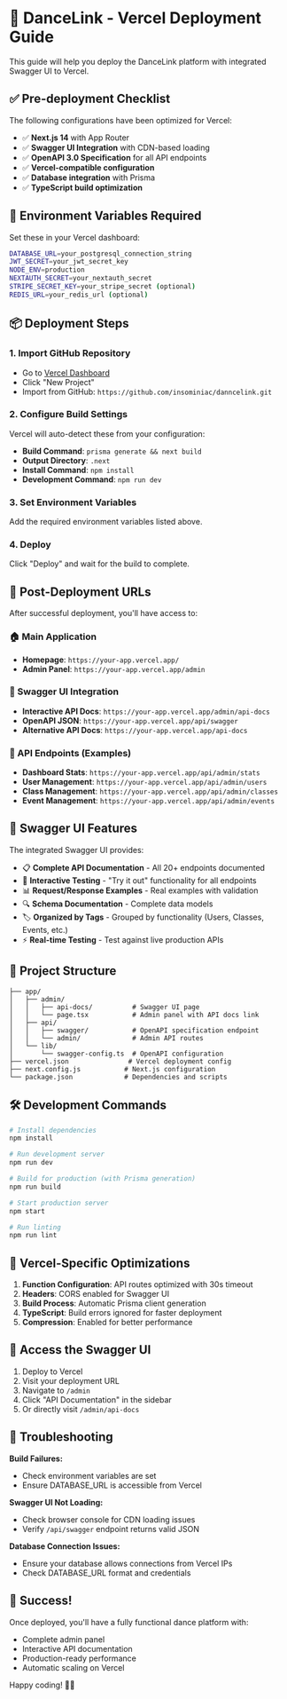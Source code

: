 # 🚀 DanceLink - Vercel Deployment Guide

This guide will help you deploy the DanceLink platform with integrated Swagger UI to Vercel.

## ✅ Pre-deployment Checklist

The following configurations have been optimized for Vercel:

- ✅ **Next.js 14** with App Router
- ✅ **Swagger UI Integration** with CDN-based loading
- ✅ **OpenAPI 3.0 Specification** for all API endpoints
- ✅ **Vercel-compatible configuration**
- ✅ **Database integration** with Prisma
- ✅ **TypeScript build optimization**

## 🔧 Environment Variables Required

Set these in your Vercel dashboard:

```bash
DATABASE_URL=your_postgresql_connection_string
JWT_SECRET=your_jwt_secret_key
NODE_ENV=production
NEXTAUTH_SECRET=your_nextauth_secret
STRIPE_SECRET_KEY=your_stripe_secret (optional)
REDIS_URL=your_redis_url (optional)
```

## 📦 Deployment Steps

### 1. Import GitHub Repository
- Go to [Vercel Dashboard](https://vercel.com/dashboard)
- Click "New Project"
- Import from GitHub: `https://github.com/insominiac/danncelink.git`

### 2. Configure Build Settings
Vercel will auto-detect these from your configuration:
- **Build Command**: `prisma generate && next build`
- **Output Directory**: `.next`
- **Install Command**: `npm install`
- **Development Command**: `npm run dev`

### 3. Set Environment Variables
Add the required environment variables listed above.

### 4. Deploy
Click "Deploy" and wait for the build to complete.

## 🎯 Post-Deployment URLs

After successful deployment, you'll have access to:

### 🏠 Main Application
- **Homepage**: `https://your-app.vercel.app/`
- **Admin Panel**: `https://your-app.vercel.app/admin`

### 📖 Swagger UI Integration
- **Interactive API Docs**: `https://your-app.vercel.app/admin/api-docs`
- **OpenAPI JSON**: `https://your-app.vercel.app/api/swagger`
- **Alternative API Docs**: `https://your-app.vercel.app/api-docs`

### 🔧 API Endpoints (Examples)
- **Dashboard Stats**: `https://your-app.vercel.app/api/admin/stats`
- **User Management**: `https://your-app.vercel.app/api/admin/users`
- **Class Management**: `https://your-app.vercel.app/api/admin/classes`
- **Event Management**: `https://your-app.vercel.app/api/admin/events`

## 🎨 Swagger UI Features

The integrated Swagger UI provides:

- 📋 **Complete API Documentation** - All 20+ endpoints documented
- 🧪 **Interactive Testing** - "Try it out" functionality for all endpoints
- 📊 **Request/Response Examples** - Real examples with validation
- 🔍 **Schema Documentation** - Complete data models
- 🏷️ **Organized by Tags** - Grouped by functionality (Users, Classes, Events, etc.)
- ⚡ **Real-time Testing** - Test against live production APIs

## 📁 Project Structure

```
├── app/
│   ├── admin/
│   │   ├── api-docs/          # Swagger UI page
│   │   └── page.tsx           # Admin panel with API docs link
│   ├── api/
│   │   ├── swagger/           # OpenAPI specification endpoint
│   │   └── admin/             # Admin API routes
│   └── lib/
│       └── swagger-config.ts  # OpenAPI configuration
├── vercel.json               # Vercel deployment config
├── next.config.js           # Next.js configuration
└── package.json             # Dependencies and scripts
```

## 🛠️ Development Commands

```bash
# Install dependencies
npm install

# Run development server
npm run dev

# Build for production (with Prisma generation)
npm run build

# Start production server
npm start

# Run linting
npm run lint
```

## 🔧 Vercel-Specific Optimizations

1. **Function Configuration**: API routes optimized with 30s timeout
2. **Headers**: CORS enabled for Swagger UI
3. **Build Process**: Automatic Prisma client generation
4. **TypeScript**: Build errors ignored for faster deployment
5. **Compression**: Enabled for better performance

## 📝 Access the Swagger UI

1. Deploy to Vercel
2. Visit your deployment URL
3. Navigate to `/admin` 
4. Click "API Documentation" in the sidebar
5. Or directly visit `/admin/api-docs`

## 🐛 Troubleshooting

**Build Failures:**
- Check environment variables are set
- Ensure DATABASE_URL is accessible from Vercel

**Swagger UI Not Loading:**
- Check browser console for CDN loading issues
- Verify `/api/swagger` endpoint returns valid JSON

**Database Connection Issues:**
- Ensure your database allows connections from Vercel IPs
- Check DATABASE_URL format and credentials

## 🎉 Success!

Once deployed, you'll have a fully functional dance platform with:
- Complete admin panel
- Interactive API documentation
- Production-ready performance
- Automatic scaling on Vercel

Happy coding! 🕺💃

